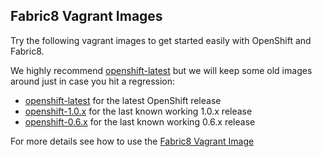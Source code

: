 ## Fabric8 Vagrant Images

Try the following vagrant images to get started easily with OpenShift and Fabric8.

We highly recommend [openshift-latest](openshift-latest) but we will keep some old images around just in case you hit a regression:

* [openshift-latest](openshift-latest) for the latest OpenShift release 
* [openshift-1.0.x](openshift-1.0.x) for the last known working 1.0.x release
* [openshift-0.6.x](openshift-0.6.x) for the last known working 0.6.x release

For more details see how to use the [Fabric8 Vagrant Image](http://fabric8.io/guide/getStartedVagrant.html)
